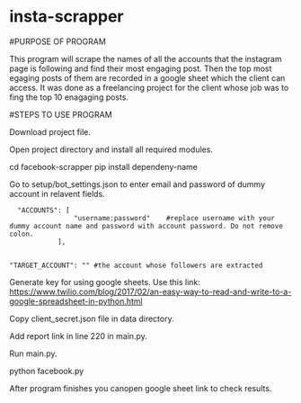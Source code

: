 # insta-scrapper
#PURPOSE OF PROGRAM

This program will scrape the names of all the accounts that the instagram page is following and find their most engaging post. Then the top most egaging posts of them are recorded in a google sheet which the client can access. It was done as a freelancing project for the client whose job was to fing the top 10 enagaging posts.

#STEPS TO USE PROGRAM

Download project file.

Open project directory and install all required modules. 

cd facebook-scrapper pip install dependeny-name

Go to setup/bot_settings.json to enter email and password of dummy account in relavent fields.


      "ACCOUNTS": [
                    "username:password"    #replace username with your dummy account name and password with account password. Do not remove colon.
                ],


    "TARGET_ACCOUNT": "" #the account whose followers are extracted

Generate key for using google sheets. Use this link: https://www.twilio.com/blog/2017/02/an-easy-way-to-read-and-write-to-a-google-spreadsheet-in-python.html

Copy client_secret.json file in data directory.

Add report link in line 220 in main.py. 

Run main.py. 

python facebook.py

After program finishes you canopen google sheet link to check results.
